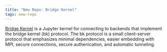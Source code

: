 ```yaml
---
title: "New Repo: Bridge Kernel"
tags: new-repo
---
```


[Bridge Kernel](https://github.com/LLNL/bridge-kernel) is a Jupyter kernel for connecting to backends that implement the bridge kernel (bk) protocol. The bk protocol is a small client-server protocol that emphasizes minimal dependencies, easier embedding with MPI, secure connections, secure authenication, and automatic tunneling.
